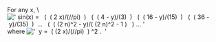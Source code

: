 For any x, \\
![' sin(x) =   (  ( 2 x)/(//pi)  )   (  ( 4 - y)/(3)  )   (  ( 16 - y)/(15)  )   (  ( 36 - y)/(35)  )  ...   (  ( (2 n)\^2 - y)/(
(2 n)\^2 - 1 )   ) ... '](../dictionary/equation_images/3893.1..png)
where
!['  y =  ( (2 x)/(//pi)  ) \^2 .  '](../dictionary/equation_images/3893.2..png)
